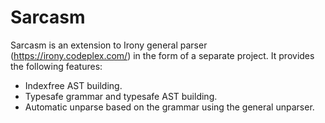 Sarcasm
=======
Sarcasm is an extension to Irony general parser (https://irony.codeplex.com/) in the form of a separate project. It provides the following features:
  - Indexfree AST building.
  - Typesafe grammar and typesafe AST building.
  - Automatic unparse based on the grammar using the general unparser.
